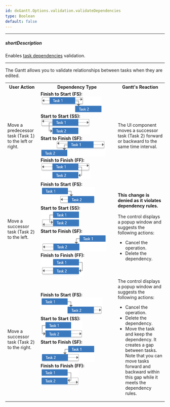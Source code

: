 ```yaml
---
id: dxGantt.Options.validation.validateDependencies
type: Boolean
default: false
---
```

---
##### shortDescription
Enables [task dependencies](/api-reference/10%20UI%20Widgets/dxGantt/1%20Configuration/dependencies '/Documentation/ApiReference/UI_Components/dxGantt/Configuration/dependencies/') validation.

---

The Gantt allows you to validate relationships between tasks when they are edited.

<table class="dx-table">
    <tr>
        <th>User Action</th>
        <th style="width:230px">Dependency Type</th>
        <th>Gantt's Reaction</th>
    </tr>
    <tr>
        <td>Move a predecessor task (Task 1) to the left or right.</td>
        <td>
            <b>Finish to Start (FS):</b><br/>
            <img src="/images/Gantt/fs-move-task1.png" alt="DevExtreme Gantt - Dependency validation - Finish To Start" /><br/>
            <b>Start to Start (SS):</b><br/>
            <img src="/images/Gantt/ss-move-task1.png" alt="DevExtreme Gantt - Dependency validation - Start To Start" /><br/>
            <b>Start to Finish (SF):</b><br/>
            <img src="/images/Gantt/sf-move-task1.png" alt="DevExtreme Gantt - Dependency validation - Start To Finish" /><br/>
            <b>Finish to Finish (FF):</b><br/>
            <img src="/images/Gantt/ff-move-task1.png" alt="DevExtreme Gantt - Dependency validation - Finish To Finish" /><br/>
        </td>
        <td>The UI component moves a successor task (Task 2) forward or backward to the same time interval.</td>
    </tr>
    <tr>
        <td>Move a successor task (Task 2) to the left.</td>
        <td>
            <b>Finish to Start (FS):</b><br/>
            <img src="/images/Gantt/fs-task2-left-shift.png" alt="DevExtreme Gantt - Dependency validation - Finish To Start" /><br/>
            <b>Start to Start (SS):</b><br/>
            <img src="/images/Gantt/ss-task2-left-shift.png" alt="DevExtreme Gantt - Dependency validation - Start To Start" /><br/>
            <b>Start to Finish (SF):</b><br/>
            <img src="/images/Gantt/sf-task2-left.png" alt="DevExtreme Gantt - Dependency validation - Start To Finish" /><br/>
            <b>Finish to Finish (FF):</b><br/>
            <img src="/images/Gantt/ff-task2-left.png" alt="DevExtreme Gantt - Dependency validation - Finish To Finish" /><br/>
        </td>
        <td>
            <b>This change is denied as it violates dependency rules.</b><br/>
            <br/>
            The control displays a popup window and suggests the following actions: <br/>
            <ul>    
                <li>Cancel the operation.</li>
                <li>Delete the dependency.</li>
            </ul>
        </td>
    </tr>
    <tr>
        <td>Move a successor task (Task 2) to the right.</td>
        <td>
            <b>Finish to Start (FS):</b><br/>
            <img src="/images/Gantt/fs-task2-right-shift.png" alt="DevExtreme Gantt - Dependency validation - Finish To Start" /><br/>
            <b>Start to Start (SS):</b><br/>
            <img src="/images/Gantt/ss-task2-right-shift.png" alt="DevExtreme Gantt - Dependency validation - Start To Start" /><br/>
            <b>Start to Finish (SF):</b><br/>
            <img src="/images/Gantt/sf-task2-right.png" alt="DevExtreme Gantt - Dependency validation - Start To Finish" /><br/>
            <b>Finish to Finish (FF):</b><br/>
            <img src="/images/Gantt/ff-task2-right.png" alt="DevExtreme Gantt - Dependency validation - Finish To Finish" /><br/>
        </td>
        <td>
            The control displays a popup window and suggests the following actions: <br/>
            <ul>    
                <li>Cancel the operation.</li>
                <li>Delete the dependency.</li>
                <li>Move the task and keep the dependency. It creates a gap between tasks. Note that you can move tasks forward and backward within this gap while it meets the dependency rules.
                </li>
            </ul>
        </td>
    </tr> 
</table>